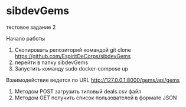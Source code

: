 # sibdevGems
тестовое задание 2

Начало работы

1. Скопировать репозиторий командой git clone https://github.com/EspiritDeCorps/sibdevGems
2. перейти в папку sibdevGems
3. Запустить команду sudo docker-compose up


Взаимодействие ведется по URL http://127.0.0.1:8000/gems/api/gems
1. Методом POST загрузить типовый deals.csv файл
2. Методом GET получить список пользователей в формате JSON
